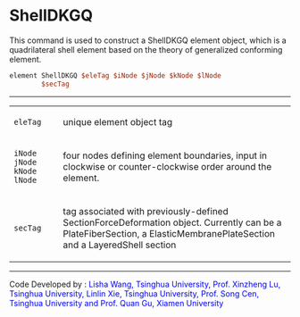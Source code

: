# ShellDKGQ

<p>This command is used to construct a ShellDKGQ element object, which
is a quadrilateral shell element based on the theory of generalized
conforming element.</p>

```tcl
element ShellDKGQ $eleTag $iNode $jNode $kNode $lNode
        $secTag
```
<hr />
<table>
<tbody>
<tr class="odd">
<td><code class="parameter-table-variable">eleTag</code></td>
<td><p>unique element object tag</p></td>
</tr>
<tr class="even">
<td><p><code class="parameter-table-variable">iNode jNode kNode lNode</code></p></td>
<td><p>four nodes defining element boundaries, input in clockwise or
counter-clockwise order around the element.</p></td>
</tr>
<tr class="odd">
<td><code class="parameter-table-variable">secTag</code></td>
<td><p>tag associated with previously-defined SectionForceDeformation
object. Currently can be a PlateFiberSection, a
ElasticMembranePlateSection and a LayeredShell section</p></td>
</tr>
</tbody>
</table>
<hr />
<p>Code Developed by : <span style="color:blue"> Lisha Wang,
Tsinghua University, Prof. Xinzheng Lu, Tsinghua University, Linlin Xie,
Tsinghua University, Prof. Song Cen, Tsinghua University and Prof. Quan
Gu, Xiamen University </span></p>
